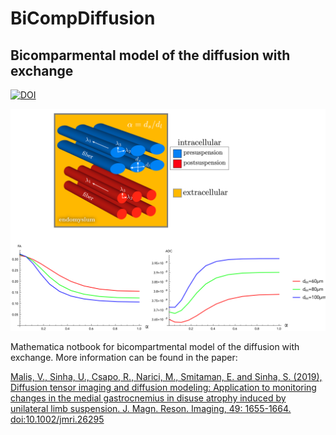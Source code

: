 # BiCompDiffusion
## Bicomparmental model of the diffusion with exchange

[![DOI](https://zenodo.org/badge/245059155.svg)](https://zenodo.org/badge/latestdoi/245059155)

 <p align="center">
  <img width="505" height="355" src=/image/preview.png>
</p>
 
Mathematica notbook for bicompartmental model of the diffusion with exchange.
More information can be found in the paper:

[Malis, V., Sinha, U., Csapo, R., Narici, M., Smitaman, E. and Sinha, S. (2019), Diffusion tensor imaging and diffusion modeling: Application to monitoring changes in the medial gastrocnemius in disuse atrophy induced by unilateral limb suspension. J. Magn. Reson. Imaging, 49: 1655-1664. doi:10.1002/jmri.26295](https://onlinelibrary.wiley.com/doi/10.1002/jmri.26295)


